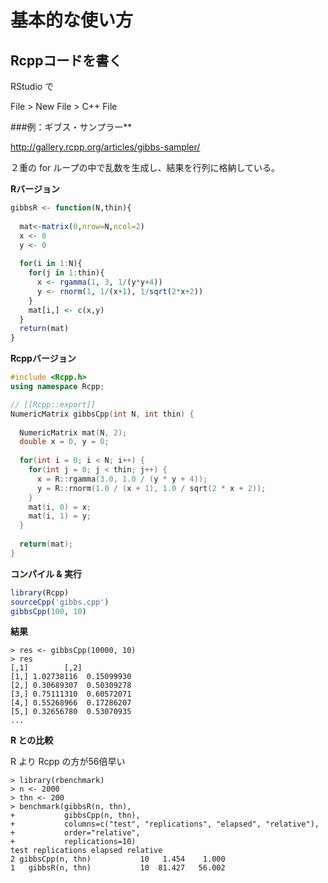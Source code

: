 # 基本的な使い方


## Rcppコードを書く


RStudio で 

File > New File > C++ File



###例：ギブス・サンプラー**

http://gallery.rcpp.org/articles/gibbs-sampler/

２重の for ループの中で乱数を生成し、結果を行列に格納している。


**Rバージョン**

```r
gibbsR <- function(N,thin){
  
  mat<-matrix(0,nrow=N,ncol=2)
  x <- 0
  y <- 0
  
  for(i in 1:N){
    for(j in 1:thin){
      x <- rgamma(1, 3, 1/(y*y+4))
      y <- rnorm(1, 1/(x+1), 1/sqrt(2*x+2))
    }
    mat[i,] <- c(x,y)
  }
  return(mat)
}
```


**Rcppバージョン**
```cpp
#include <Rcpp.h>
using namespace Rcpp;

// [[Rcpp::export]]
NumericMatrix gibbsCpp(int N, int thin) {
  
  NumericMatrix mat(N, 2);
  double x = 0, y = 0;
  
  for(int i = 0; i < N; i++) {
    for(int j = 0; j < thin; j++) {
      x = R::rgamma(3.0, 1.0 / (y * y + 4));
      y = R::rnorm(1.0 / (x + 1), 1.0 / sqrt(2 * x + 2));
    }
    mat(i, 0) = x;
    mat(i, 1) = y;
  }
  
  return(mat);
}
```





**コンパイル & 実行**

```r
library(Rcpp)
sourceCpp('gibbs.cpp')
gibbsCpp(100, 10)
```

**結果**

```
> res <- gibbsCpp(10000, 10)
> res
[,1]        [,2]
[1,] 1.02738116  0.15099930
[2,] 0.30689307  0.50309278
[3,] 0.75111310  0.60572071
[4,] 0.55268966  0.17286207
[5,] 0.32656780  0.53070935
...
```


**R との比較**

R より Rcpp の方が56倍早い

```
> library(rbenchmark)
> n <- 2000
> thn <- 200
> benchmark(gibbsR(n, thn),
+           gibbsCpp(n, thn),
+           columns=c("test", "replications", "elapsed", "relative"),
+           order="relative",
+           replications=10)
test replications elapsed relative
2 gibbsCpp(n, thn)           10   1.454    1.000
1   gibbsR(n, thn)           10  81.427   56.002
```

